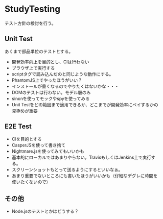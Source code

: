 StudyTesting
============

テスト方針の検討を行う。

Unit Test
-----

あくまで部品単位のテストとする。

 - 開発効率向上を目的とし、CIは行わない
 - ブラウザ上で実行する
  - scriptタグで読み込んだのと同じような動作にする。
  - PhantomJS上でやったほうがいい？
   - インストールが重くなるのでやりたくはないかな・・・
 - DOMのテストは行わない。モデル層のみ
 - sinonを使ってモックやspyを使ってみる
 - Unit Testをどの範囲まで適用できるか、どこまでが開発効率にペイするかの見極めが重要

E2E Test
-----

 - CIを目的とする
  - CasperJSを使って書き捨て
  - Nightmare.jsを使ってみてもいいかも
 - 基本的にローカルではあまりやらない。TravisもしくはJenkins上で実行する。
 - スクリーンショットもとって送るようにするといいなぁ。
 - あまり重要でないところにも書いたほうがいいかも（仔細なデグレに時間を使いたくないので）


その他
------

 - Node.jsのテストとかはどうする？
